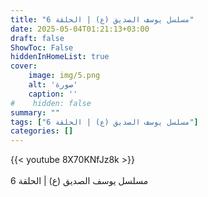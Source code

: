 ```yaml
---
title: "مسلسل يوسف الصديق (ع) | الحلقة 6"
date: 2025-05-04T01:21:13+03:00
draft: false
ShowToc: False
hiddenInHomeList: true
cover:
    image: img/5.png
    alt: 'صورة'
    caption: ''
#    hidden: false
summary: ""
tags: ["مسلسل يوسف الصديق (ع) | الحلقة 6"]
categories: []
---
```


{{< youtube 8X70KNfJz8k >}}  
 <br>
مسلسل يوسف الصديق (ع) | الحلقة 6